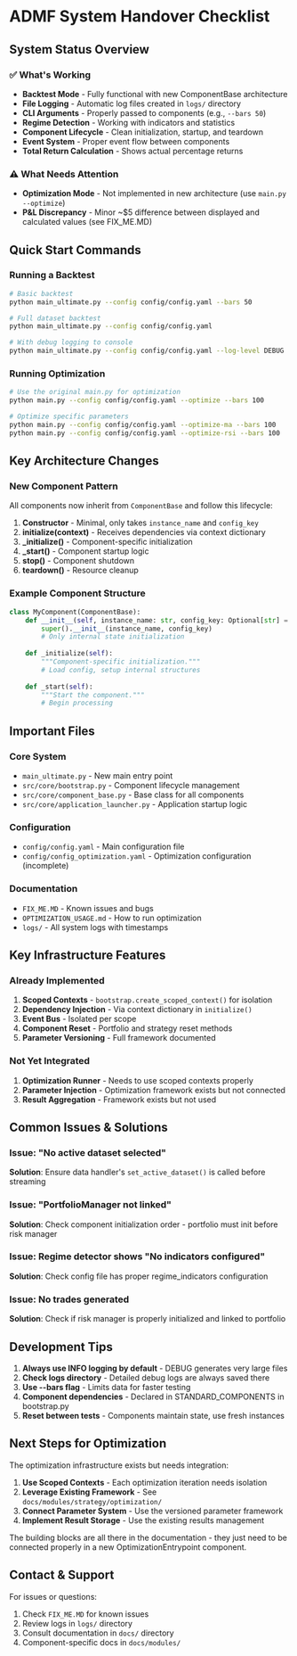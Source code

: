 # ADMF System Handover Checklist

## System Status Overview

### ✅ What's Working
- **Backtest Mode** - Fully functional with new ComponentBase architecture
- **File Logging** - Automatic log files created in `logs/` directory
- **CLI Arguments** - Properly passed to components (e.g., `--bars 50`)
- **Regime Detection** - Working with indicators and statistics
- **Component Lifecycle** - Clean initialization, startup, and teardown
- **Event System** - Proper event flow between components
- **Total Return Calculation** - Shows actual percentage returns

### ⚠️ What Needs Attention
- **Optimization Mode** - Not implemented in new architecture (use `main.py --optimize`)
- **P&L Discrepancy** - Minor ~$5 difference between displayed and calculated values (see FIX_ME.MD)

## Quick Start Commands

### Running a Backtest
```bash
# Basic backtest
python main_ultimate.py --config config/config.yaml --bars 50

# Full dataset backtest
python main_ultimate.py --config config/config.yaml

# With debug logging to console
python main_ultimate.py --config config/config.yaml --log-level DEBUG
```

### Running Optimization
```bash
# Use the original main.py for optimization
python main.py --config config/config.yaml --optimize --bars 100

# Optimize specific parameters
python main.py --config config/config.yaml --optimize-ma --bars 100
python main.py --config config/config.yaml --optimize-rsi --bars 100
```

## Key Architecture Changes

### New Component Pattern
All components now inherit from `ComponentBase` and follow this lifecycle:
1. **Constructor** - Minimal, only takes `instance_name` and `config_key`
2. **initialize(context)** - Receives dependencies via context dictionary
3. **_initialize()** - Component-specific initialization
4. **_start()** - Component startup logic
5. **stop()** - Component shutdown
6. **teardown()** - Resource cleanup

### Example Component Structure
```python
class MyComponent(ComponentBase):
    def __init__(self, instance_name: str, config_key: Optional[str] = None):
        super().__init__(instance_name, config_key)
        # Only internal state initialization
        
    def _initialize(self):
        """Component-specific initialization."""
        # Load config, setup internal structures
        
    def _start(self):
        """Start the component."""
        # Begin processing
```

## Important Files

### Core System
- `main_ultimate.py` - New main entry point
- `src/core/bootstrap.py` - Component lifecycle management
- `src/core/component_base.py` - Base class for all components
- `src/core/application_launcher.py` - Application startup logic

### Configuration
- `config/config.yaml` - Main configuration file
- `config/config_optimization.yaml` - Optimization configuration (incomplete)

### Documentation
- `FIX_ME.MD` - Known issues and bugs
- `OPTIMIZATION_USAGE.md` - How to run optimization
- `logs/` - All system logs with timestamps

## Key Infrastructure Features

### Already Implemented
1. **Scoped Contexts** - `bootstrap.create_scoped_context()` for isolation
2. **Dependency Injection** - Via context dictionary in `initialize()`
3. **Event Bus** - Isolated per scope
4. **Component Reset** - Portfolio and strategy reset methods
5. **Parameter Versioning** - Full framework documented

### Not Yet Integrated
1. **Optimization Runner** - Needs to use scoped contexts properly
2. **Parameter Injection** - Optimization framework exists but not connected
3. **Result Aggregation** - Framework exists but not used

## Common Issues & Solutions

### Issue: "No active dataset selected"
**Solution**: Ensure data handler's `set_active_dataset()` is called before streaming

### Issue: "PortfolioManager not linked"
**Solution**: Check component initialization order - portfolio must init before risk manager

### Issue: Regime detector shows "No indicators configured"
**Solution**: Check config file has proper regime_indicators configuration

### Issue: No trades generated
**Solution**: Check if risk manager is properly initialized and linked to portfolio

## Development Tips

1. **Always use INFO logging by default** - DEBUG generates very large files
2. **Check logs directory** - Detailed debug logs are always saved there
3. **Use --bars flag** - Limits data for faster testing
4. **Component dependencies** - Declared in STANDARD_COMPONENTS in bootstrap.py
5. **Reset between tests** - Components maintain state, use fresh instances

## Next Steps for Optimization

The optimization infrastructure exists but needs integration:

1. **Use Scoped Contexts** - Each optimization iteration needs isolation
2. **Leverage Existing Framework** - See `docs/modules/strategy/optimization/`
3. **Connect Parameter System** - Use the versioned parameter framework
4. **Implement Result Storage** - Use the existing results management

The building blocks are all there in the documentation - they just need to be connected properly in a new OptimizationEntrypoint component.

## Contact & Support

For issues or questions:
1. Check `FIX_ME.MD` for known issues
2. Review logs in `logs/` directory
3. Consult documentation in `docs/` directory
4. Component-specific docs in `docs/modules/`